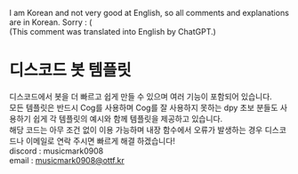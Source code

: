 I am Korean and not very good at English, so all comments and explanations are in Korean. Sorry   : (  
(This comment was translated into English by ChatGPT.)

# 디스코드 봇 템플릿
디스코드에서 봇을 더 빠르고 쉽게 만들 수 있으며 여러 기능이 포함되어 있습니다.  
모든 템플릿은 반드시 Cog를 사용하며 Cog를 잘 사용하지 못하는 dpy 초보 분들도 사용하기 쉽게 각 템플릿의 예시와 함께 템플릿을 제공하고 있습니다.  
해당 코드는 아무 조건 없이 이용 가능하며 내장 함수에서 오류가 발생하는 경우 디스코드나 이메일로 연락 주시면 빠르게 해결 하겠습니다!  
discord : musicmark0908  
email : musicmark0908@ottf.kr
